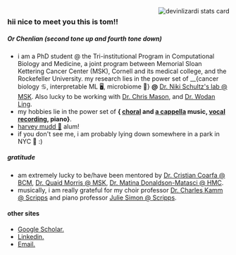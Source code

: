 <a href="">
  <img align="right" src="https://github-readme-stats.vercel.app/api/top-langs?username=tommyfuu&theme=solarized-light&layout=compact" alt="devinlizardi stats card" />
</a>

### hii nice to meet you this is tom!!
##### Or Chenlian (second tone up and fourth tone down)

- i am a PhD student @ the Tri-institutional Program in Computational Biology and Medicine, a joint program between Memorial Sloan Kettering Cancer Center (MSK), Cornell and its medical college, and the Rockefeller University. my research lies in the power set of  __{cancer biology ♋, interpretable ML 🖥️, microbiome 🦠} __@__ [Dr. Niki Schultz's lab @ MSK](https://www.mskcc.org/research-areas/labs/nikolaus-schultz). Also lucky to be working with [Dr. Chris Mason](https://masonlab.net/), and [Dr. Wodan Ling](https://vivo.weill.cornell.edu/display/cwid-wol4002).
- my hobbies lie in the power set of __{ [choral](https://music.hunter.cuny.edu/ensemble-and-performance-classes/) and [a cappella](https://www.instagram.com/stanza.gram/?hl=en) music,  [vocal recording](https://soundcloud.com/tom-chenlian-fu), piano}__.
- [harvey mudd 🧡](https://www.hmc.edu/) alum!
- if you don't see me, i am probably lying down somewhere in a park in NYC 🗽 :)


##### gratitude
- am extremely lucky to be/have been mentored by [Dr. Cristian Coarfa @ BCM](https://www.bcm.edu/people-search/cristian-coarfa-19635), [Dr. Quaid Morris @ MSK](https://www.morrislab.ai/), [Dr. Matina Donaldson-Matasci @ HMC](https://www.google.com/search?q=bee+lab+hmc&oq=bee+lab+hmc&aqs=chrome..69i57j33i160.1710j0j4&sourceid=chrome&ie=UTF-8). 
- musically, i am really grateful for my choir professor [Dr. Charles Kamm @ Scripps](https://www.scrippscollege.edu/offices/profile/charles-kamm) and piano professor [Julie Simon @ Scripps](https://www.scrippscollege.edu/offices/profile/julie-simon).

#### other sites
- [Google Scholar.](https://scholar.google.com/citations?view_op=list_works&hl=en&hl=en&user=djX0gYMAAAAJ)
- [Linkedin.](https://www.linkedin.com/in/tom-fu-hmc89/)
- [Email.](chf4012@med.cornell.edu)

<!--<a href="">
  <img align="center" src="https://github-readme-stats.vercel.app/api?username=tommyfuu&show_icons=false&&hide=stars&theme=nightowl&alt="tommyfuu stats card" /> 
</a>
-->


